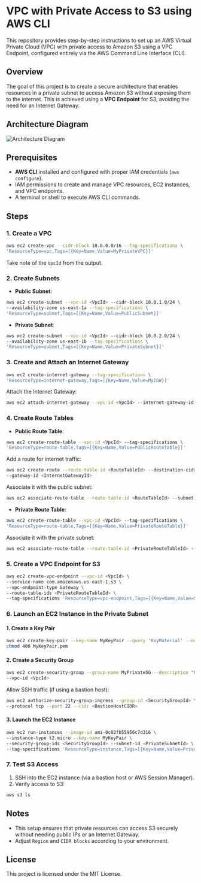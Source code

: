 # VPC with Private Access to S3 using AWS CLI

This repository provides step-by-step instructions to set up an AWS Virtual Private Cloud (VPC) with private access to Amazon S3 using a VPC Endpoint, configured entirely via the AWS Command Line Interface (CLI).

## Overview

The goal of this project is to create a secure architecture that enables resources in a private subnet to access Amazon S3 without exposing them to the internet. This is achieved using a **VPC Endpoint** for S3, avoiding the need for an Internet Gateway.

## Architecture Diagram

![Architecture Diagram](diagram.png)


## Prerequisites

- **AWS CLI** installed and configured with proper IAM credentials (`aws configure`).
- IAM permissions to create and manage VPC resources, EC2 instances, and VPC endpoints.
- A terminal or shell to execute AWS CLI commands.

## Steps

### 1. Create a VPC

```bash
aws ec2 create-vpc --cidr-block 10.0.0.0/16 --tag-specifications \
'ResourceType=vpc,Tags=[{Key=Name,Value=MyPrivateVPC}]'
```

Take note of the `VpcId` from the output.

### 2. Create Subnets

- **Public Subnet**:

```bash
aws ec2 create-subnet --vpc-id <VpcId> --cidr-block 10.0.1.0/24 \
--availability-zone us-east-1a --tag-specifications \
'ResourceType=subnet,Tags=[{Key=Name,Value=PublicSubnet}]'
```

- **Private Subnet**:

```bash
aws ec2 create-subnet --vpc-id <VpcId> --cidr-block 10.0.2.0/24 \
--availability-zone us-east-1b --tag-specifications \
'ResourceType=subnet,Tags=[{Key=Name,Value=PrivateSubnet}]'
```

### 3. Create and Attach an Internet Gateway

```bash
aws ec2 create-internet-gateway --tag-specifications \
'ResourceType=internet-gateway,Tags=[{Key=Name,Value=MyIGW}]'
```

Attach the Internet Gateway:

```bash
aws ec2 attach-internet-gateway --vpc-id <VpcId> --internet-gateway-id <InternetGatewayId>
```

### 4. Create Route Tables

- **Public Route Table**:

```bash
aws ec2 create-route-table --vpc-id <VpcId> --tag-specifications \
'ResourceType=route-table,Tags=[{Key=Name,Value=PublicRouteTable}]'
```

Add a route for internet traffic:

```bash
aws ec2 create-route --route-table-id <RouteTableId> --destination-cidr-block 0.0.0.0/0 \
--gateway-id <InternetGatewayId>
```

Associate it with the public subnet:

```bash
aws ec2 associate-route-table --route-table-id <RouteTableId> --subnet-id <PublicSubnetId>
```

- **Private Route Table**:

```bash
aws ec2 create-route-table --vpc-id <VpcId> --tag-specifications \
'ResourceType=route-table,Tags=[{Key=Name,Value=PrivateRouteTable}]'
```

Associate it with the private subnet:

```bash
aws ec2 associate-route-table --route-table-id <PrivateRouteTableId> --subnet-id <PrivateSubnetId>
```

### 5. Create a VPC Endpoint for S3

```bash
aws ec2 create-vpc-endpoint --vpc-id <VpcId> \
--service-name com.amazonaws.us-east-1.s3 \
--vpc-endpoint-type Gateway \
--route-table-ids <PrivateRouteTableId> \
--tag-specifications 'ResourceType=vpc-endpoint,Tags=[{Key=Name,Value=S3Endpoint}]'
```

### 6. Launch an EC2 Instance in the Private Subnet

#### 1. Create a Key Pair

```bash
aws ec2 create-key-pair --key-name MyKeyPair --query 'KeyMaterial' --output text > MyKeyPair.pem
chmod 400 MyKeyPair.pem
```

#### 2. Create a Security Group

```bash
aws ec2 create-security-group --group-name MyPrivateSG --description "Private Subnet SG" \
--vpc-id <VpcId>
```

Allow SSH traffic (if using a bastion host):

```bash
aws ec2 authorize-security-group-ingress --group-id <SecurityGroupId> \
--protocol tcp --port 22 --cidr <BastionHostCIDR>
```

#### 3. Launch the EC2 Instance

```bash
aws ec2 run-instances --image-id ami-0c02fb55956c7d316 \
--instance-type t2.micro --key-name MyKeyPair \
--security-group-ids <SecurityGroupId> --subnet-id <PrivateSubnetId> \
--tag-specifications 'ResourceType=instance,Tags=[{Key=Name,Value=PrivateEC2}]'
```

### 7. Test S3 Access

1. SSH into the EC2 instance (via a bastion host or AWS Session Manager).
2. Verify access to S3:

```bash
aws s3 ls
```

## Notes

- This setup ensures that private resources can access S3 securely without needing public IPs or an Internet Gateway.
- Adjust `Region` and `CIDR blocks` according to your environment.

## License

This project is licensed under the MIT License.



